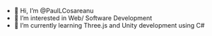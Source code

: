 - 👋 Hi, I’m @PaulLCosareanu
- 👀 I’m interested in Web/ Software Development
- 🌱 I’m currently learning Three.js and Unity development using C#

<!---
PaulLCosareanu/PaulLCosareanu is a ✨ special ✨ repository because its `README.md` (this file) appears on your GitHub profile.
You can click the Preview link to take a look at your changes.
--->
